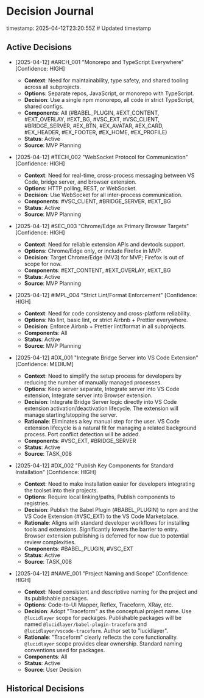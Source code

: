 # Decision Journal
timestamp: 2025-04-12T23:20:55Z # Updated timestamp

## Active Decisions

- [2025-04-12] #ARCH_001 "Monorepo and TypeScript Everywhere" [Confidence: HIGH]
  - **Context**: Need for maintainability, type safety, and shared tooling across all subprojects.
  - **Options**: Separate repos, JavaScript, or monorepo with TypeScript.
  - **Decision**: Use a single npm monorepo, all code in strict TypeScript, shared configs.
  - **Components**: All (#BABEL_PLUGIN, #EXT_CONTENT, #EXT_OVERLAY, #EXT_BG, #VSC_EXT, #VSC_CLIENT, #BRIDGE_SERVER, #EX_BTN, #EX_AVATAR, #EX_CARD, #EX_HEADER, #EX_FOOTER, #EX_HOME, #EX_PROFILE)
  - **Status**: Active
  - **Source**: MVP Planning

- [2025-04-12] #TECH_002 "WebSocket Protocol for Communication" [Confidence: HIGH]
  - **Context**: Need for real-time, cross-process messaging between VS Code, bridge server, and browser extension.
  - **Options**: HTTP polling, REST, or WebSocket.
  - **Decision**: Use WebSocket for all inter-process communication.
  - **Components**: #VSC_CLIENT, #BRIDGE_SERVER, #EXT_BG
  - **Status**: Active
  - **Source**: MVP Planning

- [2025-04-12] #SEC_003 "Chrome/Edge as Primary Browser Targets" [Confidence: HIGH]
  - **Context**: Need for reliable extension APIs and devtools support.
  - **Options**: Chrome/Edge only, or include Firefox in MVP.
  - **Decision**: Target Chrome/Edge (MV3) for MVP; Firefox is out of scope for now.
  - **Components**: #EXT_CONTENT, #EXT_OVERLAY, #EXT_BG
  - **Status**: Active
  - **Source**: MVP Planning

- [2025-04-12] #IMPL_004 "Strict Lint/Format Enforcement" [Confidence: HIGH]
  - **Context**: Need for code consistency and cross-platform reliability.
  - **Options**: No lint, basic lint, or strict Airbnb + Prettier everywhere.
  - **Decision**: Enforce Airbnb + Prettier lint/format in all subprojects.
  - **Components**: All
  - **Status**: Active
  - **Source**: MVP Planning

- [2025-04-12] #DX_001 "Integrate Bridge Server into VS Code Extension" [Confidence: MEDIUM]
  - **Context**: Need to simplify the setup process for developers by reducing the number of manually managed processes.
  - **Options**: Keep server separate, Integrate server into VS Code extension, Integrate server into Browser extension.
  - **Decision**: Integrate Bridge Server logic directly into VS Code extension activation/deactivation lifecycle. The extension will manage starting/stopping the server.
  - **Rationale**: Eliminates a key manual step for the user. VS Code extension lifecycle is a natural fit for managing a related background process. Port conflict detection will be added.
  - **Components**: #VSC_EXT, #BRIDGE_SERVER
  - **Status**: Active
  - **Source**: TASK_008

- [2025-04-12] #DX_002 "Publish Key Components for Standard Installation" [Confidence: HIGH]
  - **Context**: Need to make installation easier for developers integrating the toolset into their projects.
  - **Options**: Require local linking/paths, Publish components to registries.
  - **Decision**: Publish the Babel Plugin (#BABEL_PLUGIN) to npm and the VS Code Extension (#VSC_EXT) to the VS Code Marketplace.
  - **Rationale**: Aligns with standard developer workflows for installing tools and extensions. Significantly lowers the barrier to entry. Browser extension publishing is deferred for now due to potential review complexities.
  - **Components**: #BABEL_PLUGIN, #VSC_EXT
  - **Status**: Active
  - **Source**: TASK_008

- [2025-04-12] #NAME_001 "Project Naming and Scope" [Confidence: HIGH]
  - **Context**: Need consistent and descriptive naming for the project and its publishable packages.
  - **Options**: Code-to-UI Mapper, Reflex, Traceform, XRay, etc.
  - **Decision**: Adopt "Traceform" as the conceptual project name. Use `@lucidlayer` scope for packages. Publishable packages will be named `@lucidlayer/babel-plugin-traceform` and `@lucidlayer/vscode-traceform`. Author set to "lucidlayer".
  - **Rationale**: "Traceform" clearly reflects the core functionality. `@lucidlayer` scope provides clear ownership. Standard naming conventions used for packages.
  - **Components**: All
  - **Status**: Active
  - **Source**: User Decision

## Historical Decisions
<!-- List historical decisions here as the project evolves -->
